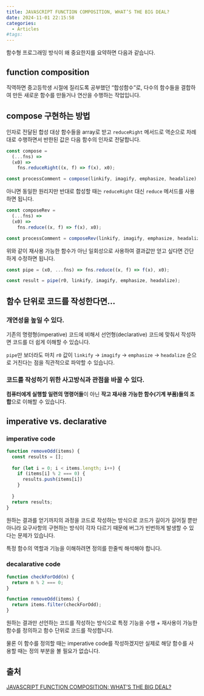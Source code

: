 ```yaml
---
title: JAVASCRIPT FUNCTION COMPOSITION, WHAT’S THE BIG DEAL?
date: 2024-11-01 22:15:58
categories:
  - Articles
#tags:
---
```

함수형 프로그래밍 방식이 왜 중요한지를 요약하면 다음과 같습니다.

## function composition

직역하면 중고등학생 시절에 질리도록 공부했던 “합성함수”로, 다수의 함수들을 결합하여 만든 새로운 함수를 만들거나 연산을 수행하는 작업입니다.

## compose 구현하는 방법

인자로 전달된 합성 대상 함수들을 array로 받고 `reduceRight` 메서드로 역순으로 차례대로 수행하면서 반한된 값은 다음 함수의 인자로 전달합니다.

```js
const compose =
  (...fns) =>
  (x0) =>
    fns.reduceRight((x, f) => f(x), x0);

const processComment = compose(linkify, imagify, emphasize, headalize);
```

아니면 동일한 원리지만 반대로 합성할 때는 `reduceRight` 대신 `reduce` 메서드를 사용하면 됩니다.

```js
const composeRev =
  (...fns) =>
  (x0) =>
    fns.reduce((x, f) => f(x), x0);

const processComment = composeRev(linkify, imagify, emphasize, headalize);
```

위와 같이 재사용 가능한 함수가 아닌 일회성으로 사용하여 결과값만 얻고 싶다면 간단하게 수정하면 됩니다.

```js
const pipe = (x0, ...fns) => fns.reduce((x, f) => f(x), x0);

const result = pipe(r0, linkify, imagify, emphasize, headalize);
```

## 함수 단위로 코드를 작성한다면...

### 개연성을 높일 수 있다.

기존의 명령형(imperative) 코드에 비해서 선언형(declarative) 코드에 맞춰서 작성하면 코드를 더 쉽게 이해할 수 있습니다.

`pipe`만 보더라도 마치 `r0` 값이 `linkify` → `imagify` → `emphasize` → `headalize` 순으로 거친다는 점을 직관적으로 파악할 수 있습니다.

### 코드를 작성하기 위한 사고방식과 관점을 바꿀 수 있다.

**컴퓨터에게 실행할 일련의 명령어들**이 아닌 **작고 재사용 가능한 함수(기계 부품)들의 조합**으로 이해할 수 있습니다.

## imperative vs. declarative

### imperative code

```js
function removeOdd(items) {
  const results = [];
  
  for (let i = 0; i < items.length; i++) {
    if (items[i] % 2 === 0) {
      results.push(items[i])
    }
  
  }
  return results;
}
```

원하는 결과를 얻기까지의 과정을 코드로 작성하는 방식으로 코드가 길이가 길어질 뿐만 아니라 요구사항의 구현하는 방식이 각자 다르기 때문에 버그가 빈번하게 발생할 수 있다는 문제가 있습니다.

특정 함수의 역할과 기능을 이해하려면 정의를 한줄씩 해석해야 합니다.

### decalarative code

```js
function checkForOdd(n) {
  return n % 2 === 0;
}

function removeOdd(items) {
  return items.filter(checkForOdd);
}
```

원하는 결과만 선언하는 코드를 작성하는 방식으로 특정 기능을 수행 + 재사용이 가능한 함수를 정의하고 함수 단위로 코드를 작성합니다.

물론 이 함수를 정의할 때는 imperative code를 작성하겠지만 실제로 해당 함수를 사용할 때는 정의 부분을 볼 필요가 없습니다.

## 출처

[JAVASCRIPT FUNCTION COMPOSITION: WHAT’S THE BIG DEAL?](https://jrsinclair.com/articles/2022/javascript-function-composition-whats-the-big-deal/)
